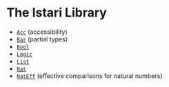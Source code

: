 # The Istari Library

- [`Acc`](lib-acc.html) (accessibility)
- [`Bar`](lib-bool.html) (partial types)
- [`Bool`](lib-bool.html)
- [`Logic`](lib-logic.html)
- [`List`](lib-list.html)
- [`Nat`](lib-nat.html)
- [`NatEff`](lib-nat-eff.html) (effective comparisons for natural numbers)
